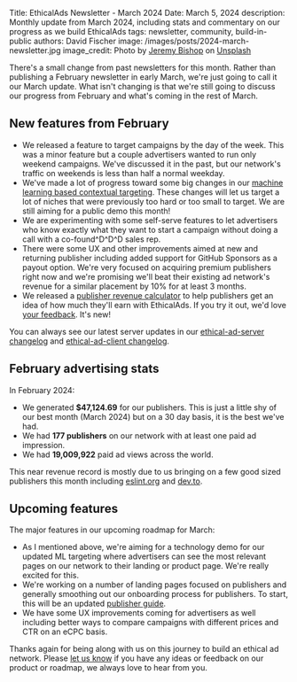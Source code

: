 Title: EthicalAds Newsletter - March 2024
Date: March 5, 2024
description: Monthly update from March 2024, including stats and commentary on our progress as we build EthicalAds
tags: newsletter, community, build-in-public
authors: David Fischer
image: /images/posts/2024-march-newsletter.jpg
image_credit: <span>Photo by <a href="https://unsplash.com/@jeremybishop?utm_content=creditCopyText&utm_medium=referral&utm_source=unsplash">Jeremy Bishop</a> on <a href="https://unsplash.com/photos/yellow-flower-field-under-clear-sky-97hpreXsx_w?utm_content=creditCopyText&utm_medium=referral&utm_source=unsplash">Unsplash</a></span>

There's a small change from past newsletters for this month.
Rather than publishing a February newsletter in early March,
we're just going to call it our March update.
What isn't changing is that we're still going to discuss our progress
from February and what's coming in the rest of March.


## New features from February

* We released a feature to target campaigns by the day of the week.
  This was a minor feature but a couple advertisers wanted to run only weekend campaigns.
  We've discussed it in the past, but our network's traffic on weekends
  is less than half a normal weekday.
* We've made a lot of progress toward some big changes in our
  [machine learning based contextual targeting]({filename}../posts/2022-content-based-targeting.md).
  These changes will let us target a lot of niches that were previously too hard or too small to target.
  We are still aiming for a public demo this month!
* We are experimenting with some self-serve features to let advertisers
  who know exactly what they want to start a campaign without doing a call with a co-found^D^D^D sales rep.
* There were some UX and other improvements aimed at new and returning publisher
  including added support for GitHub Sponsors as a payout option.
  We're very focused on acquiring premium publishers right now and we're
  promising we'll beat their existing ad network's revenue
  for a similar placement by 10% for at least 3 months.
* We released a [publisher revenue calculator]({filename}../pages/publisher-calculator.md)
  to help publishers get an idea of how much they'll earn with EthicalAds.
  If you try it out, we'd love [your feedback]({filename}../pages/contact.md). It's new!

You can always see our latest server updates in our
[ethical-ad-server changelog](https://ethical-ad-server.readthedocs.io/en/latest/developer/changelog.html)
and [ethical-ad-client changelog](https://ethical-ad-client.readthedocs.io/en/latest/changelog.html).


## February advertising stats

[comment]: https://server.ethicalads.io/publisher/all/report/?start_date=2024-02-01&end_date=2024-02-29

In February 2024:

* We generated **$47,124.69** for our publishers.
  This is just a little shy of our best month (March 2024)
  but on a 30 day basis, it is the best we've had.
* We had **177 publishers** on our network with at least one paid ad impression.
* We had **19,009,922** paid ad views across the world.

This near revenue record is mostly due to us bringing on a few good sized publishers
this month including [eslint.org](https://eslint.org/) and [dev.to](https://dev.to/).


## Upcoming features

The major features in our upcoming roadmap for March:

* As I mentioned above, we're aiming for a technology demo
  for our updated ML targeting where advertisers can see the most relevant
  pages on our network to their landing or product page. We're really excited for this.
* We're working on a number of landing pages focused on publishers
  and generally smoothing out our onboarding process for publishers.
  To start, this will be an updated [publisher guide]({filename}../pages/learning-hub/publisher-guide.md).
* We have some UX improvements coming for advertisers as well
  including better ways to compare campaigns with different prices and CTR on an eCPC basis.

Thanks again for being along with us on this journey to build an ethical ad network.
Please [let us know]({filename}../pages/contact.md) if you have any ideas or feedback on our product or roadmap,
we always love to hear from you.
